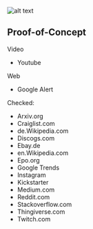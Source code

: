 ![alt text](https://github.com/a6b8/rss-merge-docker/blob/master/curlai-logo-grey--50.png)

## Proof-of-Concept

Video
- Youtube

Web
- Google Alert 


Checked:
- Arxiv.org
- Craiglist.com
- de.Wikipedia.com
- Discogs.com
- Ebay.de
- en.Wikipedia.com
- Epo.org
- Google Trends
- Instagram
- Kickstarter
- Medium.com
- Reddit.com
- Stackoverflow.com
- Thingiverse.com
- Twitch.com

